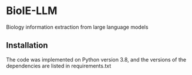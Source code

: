 # BioIE-LLM
Biology information extraction from large language models

## Installation
The code was implemented on Python version 3.8, and the versions of the dependencies are listed in requirements.txt